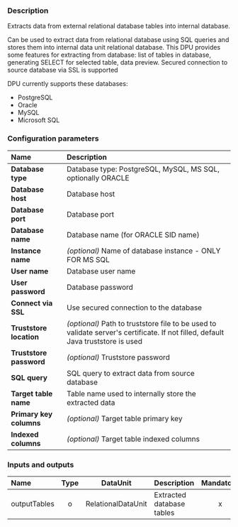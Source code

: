 ### Description

Extracts data from external relational database tables into internal database.

Can be used to extract data from relational database using SQL queries and stores them into internal data unit relational database.
This DPU provides some features for extracting from database: list of tables in database, generating SELECT for selected table, data preview.
Secured connection to source database via SSL is supported

DPU currently supports these databases:
* PostgreSQL
* Oracle
* MySQL
* Microsoft SQL

### Configuration parameters

| Name | Description |
|:----|:----|
|**Database type** | Database type: PostgreSQL, MySQL, MS SQL, optionally ORACLE |
|**Database host** | Database host |
|**Database port** | Database port |
|**Database name** | Database name (for ORACLE SID name) |
|**Instance name** | *(optional)* Name of database instance - ONLY FOR MS SQL |
|**User name** | Database user name |
|**User password** | Database password |
|**Connect via SSL** | Use secured connection to the database |
|**Truststore location** | *(optional)* Path to truststore file to be used to validate server's certificate. If not filled, default Java truststore is used |
|**Truststore password** | *(optional)* Truststore password |
|**SQL query** | SQL query to extract data from source database |
|**Target table name** | Table name used to internally store the extracted data |
|**Primary key columns** | *(optional)* Target table primary key |
|**Indexed columns** | *(optional)* Target table indexed columns |

### Inputs and outputs

|Name |Type | DataUnit | Description | Mandatory |
|:---|:---:|:---:|:---|:---:|
|outputTables |o| RelationalDataUnit | Extracted database tables |x|
